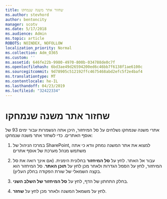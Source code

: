 ```yaml
---
title: שחזור אתר משנה שנמחקו
ms.author: stevhord
author: bentoncity
manager: scotv
ms.date: 5/17/2018
ms.audience: Admin
ms.topic: article
ROBOTS: NOINDEX, NOFOLLOW
localization_priority: Normal
ms.collection: Adm_O365
ms.custom: ''
ms.assetid: 646fe22b-9980-4970-800b-034788de0c7f
ms.openlocfilehash: 6bd3ae49d26594200ed6c46bb7f6138f1ae6100c
ms.sourcegitcommit: 9d78905c512192ffc4675468abd2efc5f2e4baf4
ms.translationtype: MT
ms.contentlocale: he-IL
ms.lasthandoff: 04/23/2019
ms.locfileid: "32422334"
---
```

# <a name="restore-a-deleted-subsite"></a>שחזור אתר משנה שנמחקו

אתרי משנה שנמחקו נשלחים על סל המיחזור, היכן אתה הנשמרות עבור ימים 93 של אוסף האתרים. כדי לשחזר אתר משנה שנמחקו:
  
1. במרכז הניהול של SharePoint, למצוא את אתר המשנה נמחק וודא כי אתה משתמש מנהל מערכת של אוסף אתרים 
    
2. עבור אל האתר. לחץ על **סל המיחזור** בחלונית הימנית. (אם אינך רואה את סל המיחזור, לחץ על הסמל הגדרות ולאחר מכן לחץ על **תוכן האתר**. סל המיחזור הוא בקצה השמאלי של שורת הפקודה בחלק העליון).
    
3. בחלק התחתון של הדף, לחץ על **סל המיחזור של השלב השני**.
    
4. לחץ על משמאל המשנה ולאחר מכן לחץ על **שחזר**.
    

